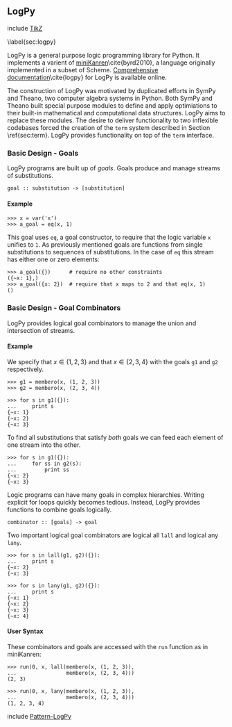 
LogPy
-----

include [TikZ](tikz_pattern.md)

\label{sec:logpy}

LogPy is a general purpose logic programming library for Python.  It implements a varient of [miniKanren](http://kanren.sourceforge.net/)\cite{byrd2010}, a language originally implemented in a subset of Scheme.  [Comprehensive documentation](http://github.com/logpy/logpy/tree/master/docs)\cite{logpy} for LogPy is available online.  

The construction of LogPy was motivated by duplicated efforts in SymPy and Theano, two computer algebra systems in Python.  Both SymPy and Theano built special purpose modules to define and apply optimiations to their built-in mathematical and computational data structures.  LogPy aims to replace these modules.  The desire to deliver functionality to two inflexible codebases forced the creation of the `term` system described in Section \ref{sec:term}.  LogPy provides functionality on top of the `term` interface.


### Basic Design - Goals

LogPy programs are built up of *goals*.  Goals produce and manage streams of substitutions.

    goal :: substitution -> [substitution]

#### Example
    
    >>> x = var('x')
    >>> a_goal = eq(x, 1)

This goal uses `eq`, a goal constructor, to require that the logic variable `x` unifies to `1`.  As previously mentioned goals are functions from single substitutions to sequences of substitutions.  In the case of `eq` this stream has either one or zero elements:

    >>> a_goal({})      # require no other constraints
    ({~x: 1},)
    >>> a_goal({x: 2})  # require that x maps to 2 and that eq(x, 1)
    ()

### Basic Design - Goal Combinators

LogPy provides logical goal combinators to manage the union and intersection of streams.

#### Example

We specify that $x \in \{1, 2, 3\}$ and that $x \in \{2, 3, 4\}$ with the goals `g1` and `g2` respectively.

    >>> g1 = membero(x, (1, 2, 3))
    >>> g2 = membero(x, (2, 3, 4))

    >>> for s in g1({}):
    ...     print s
    {~x: 1}
    {~x: 2}
    {~x: 3}

To find all substitutions that satisfy *both* goals we can feed each element of one stream into the other.  

    >>> for s in g1({}):
    ...     for ss in g2(s):
    ...         print ss
    {~x: 2}
    {~x: 3}

Logic programs can have many goals in complex hierarchies.  Writing explicit for loops quickly becomes tedious.  Instead, LogPy provides functions to combine goals logically.  

    combinator :: [goals] -> goal

Two important logical goal combinators are logical all `lall` and logical any `lany`.

    >>> for s in lall(g1, g2)({}):
    ...     print s
    {~x: 2}
    {~x: 3}
    
    >>> for s in lany(g1, g2)({}):
    ...     print s
    {~x: 1}
    {~x: 2}
    {~x: 3}
    {~x: 4}

#### User Syntax

These combinators and goals are accessed with the `run` function as in miniKanren:

    >>> run(0, x, lall(membero(x, (1, 2, 3)),
    ...                membero(x, (2, 3, 4)))
    (2, 3)

    >>> run(0, x, lany(membero(x, (1, 2, 3)),
    ...                membero(x, (2, 3, 4)))
    (1, 2, 3, 4)

include [Pattern-LogPy](pattern-logpy.md)

